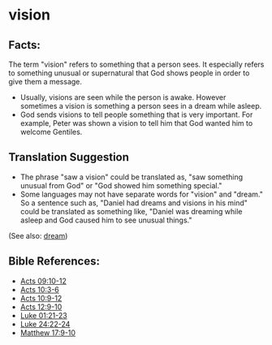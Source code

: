 # vision #

## Facts: ##

The term "vision" refers to something that a person sees. It especially refers to something unusual or supernatural that God shows people in order to give them a message.

 * Usually, visions are seen while the person is awake. However sometimes a vision is something a person sees in a dream while asleep.
 * God sends visions to tell people something that is very important. For example, Peter was shown a vision to tell him that God wanted him to welcome Gentiles.

## Translation Suggestion ##

 * The phrase "saw a vision" could be translated as, "saw something unusual from God" or "God showed him something special."
 * Some languages may not have separate words for "vision" and "dream." So a sentence such as, "Daniel had dreams and visions in his mind" could be translated as something like, "Daniel was dreaming while asleep and God caused him to see unusual things."

(See also: [dream](../other/dream.md))

## Bible References: ##

* [Acts 09:10-12](https://door43.org/en/bible/notes/act/09/10)
* [Acts 10:3-6](https://door43.org/en/bible/notes/act/10/03)
* [Acts 10:9-12](https://door43.org/en/bible/notes/act/10/09)
* [Acts 12:9-10](https://door43.org/en/bible/notes/act/12/09)
* [Luke 01:21-23](https://door43.org/en/bible/notes/luk/01/21)
* [Luke 24:22-24](https://door43.org/en/bible/notes/luk/24/22)
* [Matthew 17:9-10](https://door43.org/en/bible/notes/mat/17/09)

